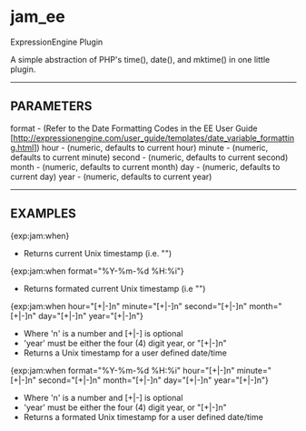 # jam_ee
ExpressionEngine Plugin

A simple abstraction of PHP's time(), date(), and mktime() in one little plugin.

-------------------------
 PARAMETERS
-------------------------
format - (Refer to the Date Formatting Codes in the EE User Guide [http://expressionengine.com/user_guide/templates/date_variable_formatting.html])
hour - (numeric, defaults to current hour)
minute - (numeric, defaults to current minute)
second - (numeric, defaults to current second)
month - (numeric, defaults to current month)
day - (numeric, defaults to current day)
year - (numeric, defaults to current year)

-------------------------
 EXAMPLES
-------------------------
{exp:jam:when}
- Returns current Unix timestamp (i.e. "<?=(time())?>")


{exp:jam:when format="%Y-%m-%d %H:%i"}
- Returns formated current Unix timestamp (i.e "<?=(date('Y-m-d H:i', time()))?>")


{exp:jam:when hour="[+|-]n" minute="[+|-]n" second="[+|-]n" month="[+|-]n" day="[+|-]n" year="[+|-]n"}
- Where 'n' is a number and [+|-] is optional
- 'year' must be either the four (4) digit year, or "[+|-]n"
- Returns a Unix timestamp for a user defined date/time


{exp:jam:when format="%Y-%m-%d %H:%i" hour="[+|-]n" minute="[+|-]n" second="[+|-]n" month="[+|-]n" day="[+|-]n" year="[+|-]n"}
- Where 'n' is a number and [+|-] is optional
- 'year' must be either the four (4) digit year, or "[+|-]n"
- Returns a formated Unix timestamp for a user defined date/time
